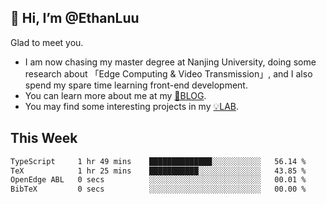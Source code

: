 ## 👋 Hi, I’m @EthanLuu

Glad to meet you.

- I am now chasing my master degree at Nanjing University, doing some research about 「Edge Computing & Video Transmission」, and I also spend my spare time learning front-end development.
- You can learn more about me at my [📝BLOG](https://blog.ethanloo.cn).
- You may find some interesting projects in my [💡LAB](https://lab.ethanloo.cn).

## This Week
<!--START_SECTION:waka-->

```txt
TypeScript     1 hr 49 mins    ██████████████░░░░░░░░░░░   56.14 %
TeX            1 hr 25 mins    ███████████░░░░░░░░░░░░░░   43.85 %
OpenEdge ABL   0 secs          ░░░░░░░░░░░░░░░░░░░░░░░░░   00.01 %
BibTeX         0 secs          ░░░░░░░░░░░░░░░░░░░░░░░░░   00.00 %
```

<!--END_SECTION:waka-->
